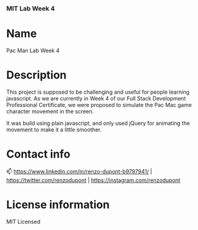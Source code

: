 ### MIT Lab Week 4

# Name

Pac Man Lab Week 4

# Description

This project is supposed to be challenging and useful for people learning javascript.
As we are currently in Week 4 of our Full Stack Development Professional Certificate,
we were proposed to simulate the Pac Mac game character movement in the screen.

It was build using plain javascript, and only used jQuery for animating the movement to make it a little smoother.

# Contact info

📫 https://www.linkedin.com/in/renzo-dupont-b9797941/ | https://twitter.com/renzodupont | https://instagram.com/renzodupont

# License information

MIT Licensed